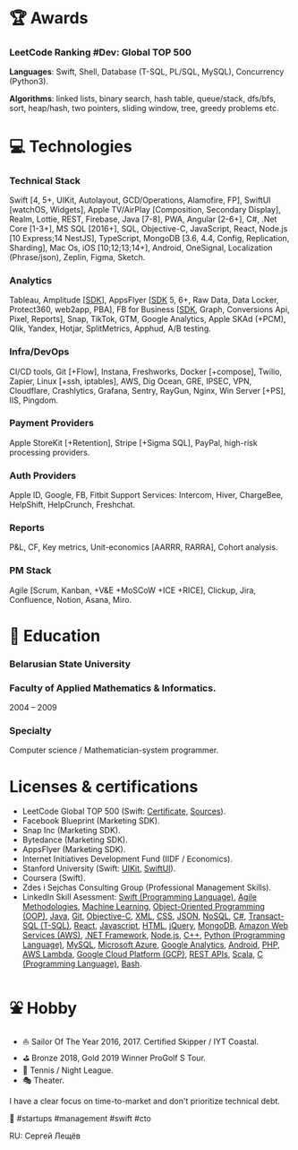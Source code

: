 # 🏆 Awards
### LeetCode Ranking #Dev: Global TOP 500
**Languages**: Swift, Shell, Database (T-SQL, PL/SQL, MySQL), Concurrency (Python3).

**Algorithms**: linked lists, binary search, hash table, queue/stack, dfs/bfs, sort, heap/hash, two pointers, sliding window, tree, greedy problems etc.

# 💻 Technologies
### Technical Stack
Swift [4, 5+, UIKit, Autolayout, GCD/Operations, Alamofire, FP], SwiftUI [watchOS, Widgets], Apple TV/AirPlay [Composition, Secondary Display], Realm, Lottie, REST, Firebase, Java [7-8], PWA, Angular [2-6+], C#, .Net Core [1-3+], MS SQL [2016+], SQL, Objective-C, JavaScript, React, Node.js [10 Express;14 NestJS], TypeScript, MongoDB [3.6, 4.4, Config, Replication, Sharding], Mac Os, iOS [10;12;13;14+], Android, OneSignal, Localization (Phrase/json), Zeplin, Figma, Sketch.

### Analytics
Tableau, Amplitude [[SDK](https://github.com/sergeyleschev/Amplitude-iOS)], AppsFlyer [[SDK](https://github.com/sergeyleschev/AppsFlyerFramework) 5, 6+, Raw Data, Data Locker, Protect360, web2app, PBA], FB for Business [[SDK](https://github.com/sergeyleschev/facebook-ios-sdk), Graph, Conversions Api, Pixel, Reports], Snap, TikTok, GTM, Google Analytics, Apple SKAd (+PCM), Qlik, Yandex, Hotjar, SplitMetrics, Apphud, A/B testing.

### Infra/DevOps
CI/CD tools, Git [+Flow], Instana, Freshworks, Docker [+compose], Twilio, Zapier, Linux [+ssh, iptables], AWS, Dig Ocean, GRE, IPSEC, VPN, Cloudflare, Crashlytics, Grafana, Sentry, RayGun, Nginx, Win Server [+PS], IIS, Pingdom.

### Payment Providers
Apple StoreKit [+Retention], Stripe [+Sigma SQL], PayPal, high-risk processing providers.

### Auth Providers
Apple ID, Google, FB, Fitbit
Support Services: Intercom, Hiver, ChargeBee, HelpShift, HelpCrunch, Freshchat.

### Reports
P&L, CF, Key metrics, Unit-economics [AARRR, RARRA], Cohort analysis.

### PM Stack
Agile [Scrum, Kanban, +V&E +MoSCoW +ICE +RICE], Clickup, Jira, Confluence, Notion, Asana, Miro.

# 🏫 Education
### Belarusian State University
### Faculty of Applied Mathematics & Informatics.
2004 – 2009
### Specialty
Computer science / Mathematician-system programmer.

# Licenses & certifications
- LeetCode Global TOP 500 (Swift: [Certificate](https://leetcode.com/sergeyleschev/), [Sources](https://github.com/sergeyleschev/leetcode-swift)).
- Facebook Blueprint (Marketing SDK).
- Snap Inc (Marketing SDK).
- Bytedance (Marketing SDK).
- AppsFlyer (Marketing SDK).
- Internet Initiatives Development Fund (IIDF / Economics).
- Stanford University (Swift: [UIKit](https://github.com/sergeyleschev/stanford-cs193p), [SwiftUI](https://github.com/sergeyleschev/stanford-cs193p-swiftui)).
- Coursera (Swift).
- Zdes i Sejchas Consulting Group (Professional Management Skills).
- LinkedIn Skill Asessment: [Swift (Programming Language)](https://www.linkedin.com/in/sergeyleschev/detail/assessments/Swift/report/), [Agile Methodologies](https://www.linkedin.com/in/sergeyleschev/detail/assessments/Agile%20Methodologies/report/), [Machine Learning](https://www.linkedin.com/in/sergeyleschev/detail/assessments/Machine%20Learning/report/), [Object-Oriented Programming (OOP)](https://www.linkedin.com/in/sergeyleschev/detail/assessments/Object-Oriented%20Programming%20(OOP)/report/), [Java](https://www.linkedin.com/in/sergeyleschev/detail/assessments/Java/report/), [Git](https://www.linkedin.com/in/sergeyleschev/detail/assessments/Git/report/), [Objective-C](https://www.linkedin.com/in/sergeyleschev/detail/assessments/Objective-C/report/), [XML](https://www.linkedin.com/in/sergeyleschev/detail/assessments/XML/report/), [CSS](https://www.linkedin.com/in/sergeyleschev/detail/assessments/Cascading%20Style%20Sheets%20(CSS)/report/), [JSON](https://www.linkedin.com/in/sergeyleschev/detail/assessments/JSON/report/), [NoSQL](https://www.linkedin.com/in/sergeyleschev/detail/assessments/NoSQL/report/), [C#](https://www.linkedin.com/in/sergeyleschev/detail/assessments/C%23/report/), [Transact-SQL (T-SQL)](https://www.linkedin.com/in/sergeyleschev/detail/assessments/Transact-SQL%20(T-SQL)/report/), [React](https://www.linkedin.com/in/sergeyleschev/detail/assessments/React/report/), [Javascript](https://www.linkedin.com/in/sergeyleschev/detail/assessments/JavaScript/report/), [HTML](https://www.linkedin.com/in/sergeyleschev/detail/assessments/HTML/report/), [jQuery](https://www.linkedin.com/in/sergeyleschev/detail/assessments/jQuery/report/), [MongoDB](https://www.linkedin.com/in/sergeyleschev/detail/assessments/MongoDB/report/), [Amazon Web Services (AWS)](https://www.linkedin.com/in/sergeyleschev/detail/assessments/Amazon%20Web%20Services%20(AWS)/report/), [.NET Framework](https://www.linkedin.com/in/sergeyleschev/detail/assessments/.NET%20Framework/report/), [Node.js](https://www.linkedin.com/in/sergeyleschev/detail/assessments/Node.js/report/), [C++](https://www.linkedin.com/in/sergeyleschev/detail/assessments/C++/report/), [Python (Programming Language)](https://www.linkedin.com/in/sergeyleschev/detail/assessments/Python%20(Programming%20Language)/report/), [MySQL](https://www.linkedin.com/in/sergeyleschev/detail/assessments/MySQL/report/), [Microsoft Azure](https://www.linkedin.com/in/sergeyleschev/detail/assessments/Microsoft%20Azure/report/), [Google Analytics](https://www.linkedin.com/in/sergeyleschev/detail/assessments/Google%20Analytics/report/), [Android](https://www.linkedin.com/in/sergeyleschev/detail/assessments/Android/report/), [PHP](https://www.linkedin.com/in/sergeyleschev/detail/assessments/PHP/report/), [AWS Lambda](https://www.linkedin.com/in/sergeyleschev/detail/assessments/AWS%20Lambda/report/), [Google Cloud Platform (GCP)](https://www.linkedin.com/in/sergeyleschev/detail/assessments/Google%20Cloud%20Platform%20(GCP)/report/), [REST APIs](https://www.linkedin.com/in/sergeyleschev/detail/assessments/REST%20APIs/report/), [Scala](https://www.linkedin.com/in/sergeyleschev/detail/assessments/Scala/report/), [C (Programming Language)](https://www.linkedin.com/in/sergeyleschev/detail/assessments/C%20(Programming%20Language)/report/), [Bash](https://www.linkedin.com/in/sergeyleschev/detail/assessments/Bash/report/). 
 

# ⛲ Hobby
- ⛵ Sailor Of The Year 2016, 2017. Certified Skipper / IYT Coastal.
- ⛳ Bronze 2018, Gold 2019 Winner ProGolf S Tour.
- 🎾 Tennis / Night League.
- 🎭 Theater.
 
 I have a clear focus on time-to-market and don't prioritize technical debt.
 
🚀 #startups #management #swift #cto

RU: Сергей Лещёв
